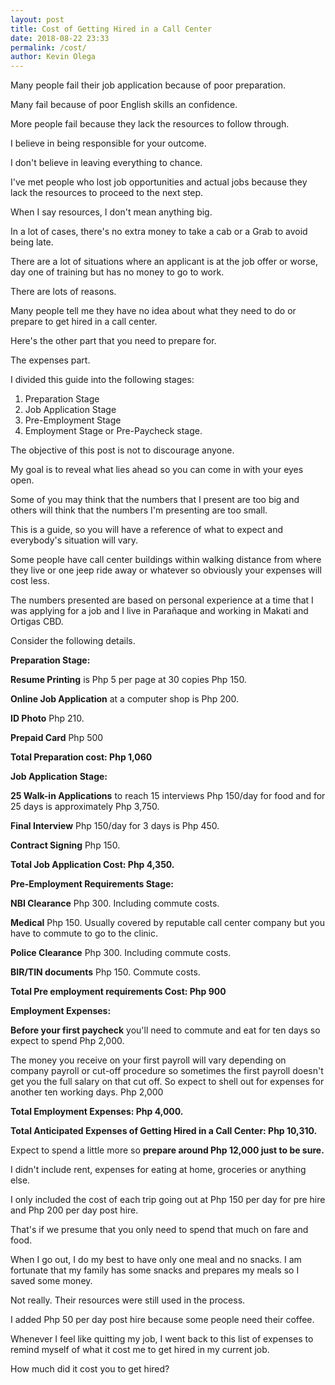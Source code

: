 ```yaml
--- 
layout: post 
title: Cost of Getting Hired in a Call Center
date: 2018-08-22 23:33
permalink: /cost/ 
author: Kevin Olega 
--- 
```

Many people fail their job application because of poor preparation.

Many fail because of poor English skills an confidence.

More people fail because they lack the resources to follow through.

I believe in being responsible for your outcome.

I don't believe in leaving everything to chance.

I've met people who lost job opportunities and actual jobs because they lack the resources to proceed to the next step.

When I say resources, I don't mean anything big.

In a lot of cases, there's no extra money to take a cab or a Grab to avoid being late.

There are a lot of situations where an applicant is at the job offer or worse, day one of training but has no money to go to work.

There are lots of reasons.

Many people tell me they have no idea about what they need to do or prepare to get hired in a call center.

Here's the other part that you need to prepare for.

The expenses part.

I divided this guide into the following stages:

1.  Preparation Stage
2.  Job Application Stage
3.  Pre-Employment Stage
4.  Employment Stage or Pre-Paycheck stage.

The objective of this post is not to discourage anyone. 

My goal is to reveal what lies ahead so you can come in with your eyes open.

Some of you may think that the numbers that I present are too big and others will think that the numbers I'm presenting are too small.

This is a guide, so you will have a reference of what to expect and everybody's situation will vary.

Some people have call center buildings within walking distance from where they live or one jeep ride away or whatever so obviously your expenses will cost less.

The numbers presented are based on personal experience at a time that I was applying for a job and I live in Parañaque and working in Makati and Ortigas CBD.

Consider the following details.

**Preparation Stage:**

**Resume Printing** is Php 5 per page at 30 copies Php 150.

**Online Job Application** at a computer shop is Php 200.

**ID Photo** Php 210.

**Prepaid Card** Php 500

**Total Preparation cost: Php 1,060**

**Job Application Stage:**

**25 Walk-in Applications** to reach 15 interviews Php 150/day for food and  for 25 days is approximately Php 3,750.

**Final Interview** Php 150/day for 3 days is Php 450.

**Contract Signing** Php 150.

**Total Job Application Cost: Php 4,350.**

**Pre-Employment Requirements Stage:**

**NBI Clearance** Php 300. Including commute costs.

**Medical** Php 150. Usually covered by reputable call center company but you have to commute to go to the clinic.

**Police Clearance** Php 300. Including commute costs.

**BIR/TIN documents** Php 150. Commute costs.

**Total Pre employment requirements Cost: Php 900**

**Employment Expenses:**

**Before your first paycheck** you'll need to commute and eat for ten days so expect to spend Php 2,000.

The money you receive on your first payroll will vary depending on company payroll or cut-off procedure so sometimes the first payroll doesn't get you the full salary on that cut off. So expect to shell out for expenses for another ten working days.  Php 2,000

**Total Employment Expenses: Php 4,000.**

**Total Anticipated Expenses of Getting Hired in a Call Center: Php 10,310.**

Expect to spend a little more so **prepare around Php 12,000 just to be sure.**

I didn't include rent, expenses for eating at home, groceries or anything else.

I only included the cost of each trip going out at Php 150 per day for pre hire and Php 200 per day post hire. 

That's if we presume that you only need to spend that much on fare and food. 

When I go out, I do my best to have only one meal and no snacks. I am fortunate that my family has some snacks and prepares my meals so I saved some money.

Not really. Their resources were still used in the process.

I added Php 50 per day post hire because some people need their coffee.

Whenever I feel like quitting my job, I went back to this list of expenses to remind myself of what it cost me to get hired in my current job.

How much did it cost you to get hired?